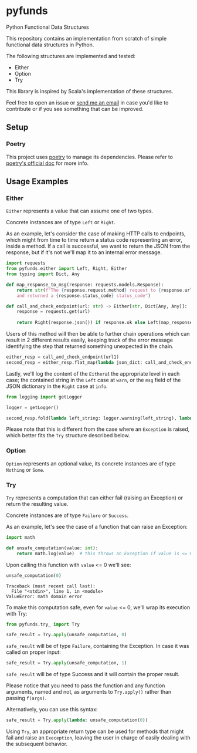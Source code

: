 # pyfunds
Python Functional Data Structures

This repository contains an implementation from scratch of simple functional data structures in Python. 

The following structures are implemented and tested:
 - Either
 - Option
 - Try

This library is inspired by Scala's implementation of these structures.

Feel free to open an issue or [send me an email](mailto:lucaruzzola@gmail.com) 
in case you'd like to contribute or if you see something that can be improved.

## Setup

### Poetry
This project uses [poetry](https://github.com/python-poetry/poetry) to manage its dependencies.
Please refer to [poetry's official doc](https://python-poetry.org/docs/) for more info.


## Usage Examples

### Either

`Either` represents a value that can assume one of two types.

Concrete instances are of type `Left` or `Right`.

As an example, let's consider the case of making HTTP calls to endpoints, which might from time to time return a 
status code representing an error, inside a method. 
If a call is successful, we want to return the JSON from the response, but if it's
not we'll map it to an internal error message.

```python
import requests
from pyfunds.either import Left, Right, Either
from typing import Dict, Any

def map_response_to_msg(response: requests.models.Response):
    return str(f"The {response.request.method} request to {response.url} couldn't be completed \
    and returned a {response.status_code} status_code")

def call_and_check_endpoint(url: str) -> Either[str, Dict[Any, Any]]:
    response = requests.get(url)
    
    return Right(response.json()) if response.ok else Left(map_response_to_msg(response))
```

Users of this method will then be able to further chain operations which can result in 2 different results easily,
keeping track of the error message identifying the step that returned something unexpected in the chain.

```python
either_resp = call_and_check_endpoint(url1)
second_resp = either_resp.flat_map(lambda json_dict: call_and_check_endpoint(json_dict["next_url"])) # assuming the `next_url` field is present in the json response
```

Lastly, we'll log the content of the `Either`at the appropriate level in each case; the contained string in the `Left` 
case at `warn`, or the `msg` field of the JSON dictionary in the `Right` case at `info`.

```python
from logging import getLogger

logger = getLogger()

second_resp.fold(lambda left_string: logger.warning(left_string), lambda right_json_dict: logger.info(right_json_dict["msg"]))
```

Please note that this is different from the case where an `Exception` is raised, which better fits the `Try` structure 
described below.

### Option

`Option` represents an optional value, its concrete instances are 
of type `Nothing` or `Some`.

### Try

`Try` represents a computation that can either fail (raising an Exception) or return the resulting value.

Concrete instances are of type `Failure` or `Success`.

As an example, let's see the case of a function that can raise an Exception:
``` python
import math

def unsafe_computation(value: int):
    return math.log(value)  # this throws an Exception if value is <= 0
```

Upon calling this function with `value` <= 0 we'll see:

```python
unsafe_computation(0)
```
```shell
Traceback (most recent call last):
  File "<stdin>", line 1, in <module>
ValueError: math domain error
```

To make this computation safe, even for `value` <= 0, we'll wrap its execution with Try:
```python
from pyfunds.try_ import Try

safe_result = Try.apply(unsafe_computation, 0)
```

`safe_result` will be of type `Failure`, containing the Exception.
In case it was called on proper input:
```python
safe_result = Try.apply(unsafe_computation, 1)
```

`safe_result` will be of type Success and it will contain the proper result.

Please notice that you need to pass the function and any function arguments, named and not, as arguments to 
`Try.apply()` rather than passing `f(args)`.

Alternatively, you can use this syntax:
```python
safe_result = Try.apply(lambda: unsafe_computation(0))
```

Using `Try`, an appropriate return type can be used for methods that might fail and raise an `Exeception`, 
leaving the user in charge of easily dealing with the subsequent behavior.